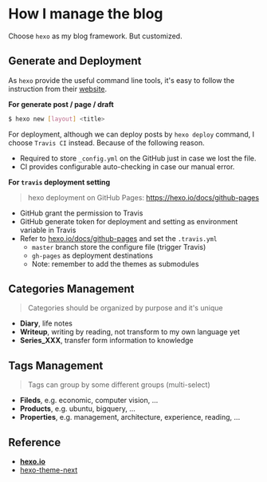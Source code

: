 # How I manage the blog

Choose `hexo` as my blog framework. But customized.

## Generate and Deployment

As `hexo` provide the useful command line tools, it's easy to follow the instruction from their [website](https://hexo.io/docs/).

**For generate post / page / draft**

```bash
$ hexo new [layout] <title>
```

For deployment, although we can deploy posts by `hexo deploy` command, I choose `Travis CI` instead. Because of the following reason.

-   Required to store `_config.yml` on the GitHub just in case we lost the file.
-   CI provides configurable auto-checking in case our manual error.

**For `travis` deployment setting**

>   hexo deployment on GitHub Pages: https://hexo.io/docs/github-pages

-   GitHub grant the permission to Travis
-   GitHub generate token for deployment and setting as environment variable in Travis
-   Refer to [hexo.io/docs/github-pages](https://hexo.io/docs/github-pages) and set the `.travis.yml` 
    -   `master` branch store the configure file (trigger Travis)
    -   `gh-pages` as deployment destinations
    -   Note: remember to add the themes as submodules

## Categories Management

> Categories should be organized by purpose and it's unique

- **Diary**, life notes
- **Writeup**, writing by reading, not transform to my own language yet
- **Series_XXX**, transfer form information to knowledge

## Tags Management

> Tags can group by some different groups (multi-select)

- **Fileds**, e.g. economic, computer vision, ...
- **Products**, e.g. ubuntu, bigquery, ...
- **Properties**, e.g. management, architecture, experience, reading, ...

## Reference

-   **[hexo.io](https://hexo.io/docs/)**
-   [hexo-theme-next](https://github.com/theme-next/hexo-theme-next.git)

